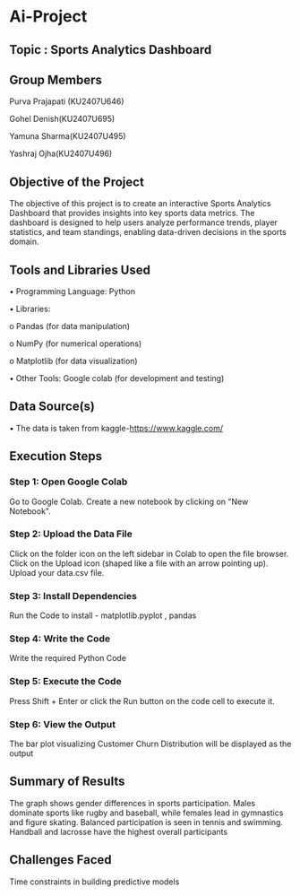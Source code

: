 # Ai-Project
## Topic : Sports Analytics Dashboard
## Group Members
Purva Prajapati (KU2407U646)

Gohel Denish(KU2407U695)

Yamuna Sharma(KU2407U495)

Yashraj Ojha(KU2407U496)

## Objective of the Project
The objective of this project is to create an interactive Sports Analytics Dashboard that provides insights into key sports data metrics. The dashboard is designed to help users analyze performance trends, player statistics, and team standings, enabling data-driven decisions in the sports domain.
## Tools and Libraries Used

•	Programming Language: Python

•	Libraries:

o	Pandas (for data manipulation)

o	NumPy (for numerical operations)

o	Matplotlib  (for data visualization)

•	Other Tools: Google colab (for development and testing)

## Data Source(s)
•	The data is taken from kaggle-https://www.kaggle.com/
## Execution Steps
### Step 1: Open Google Colab
Go to Google Colab. Create a new notebook by clicking on "New Notebook".

### Step 2: Upload the Data File
Click on the folder icon on the left sidebar in Colab to open the file browser. Click on the Upload icon (shaped like a file with an arrow pointing up). Upload your data.csv file.

### Step 3: Install Dependencies
Run the Code to install - matplotlib.pyplot , pandas

### Step 4: Write the Code
Write the required Python Code

### Step 5: Execute the Code
Press Shift + Enter or click the Run button on the code cell to execute it.

### Step 6: View the Output
The bar plot visualizing Customer Churn Distribution will be displayed as the output
## Summary of Results
The graph shows gender differences in sports participation. Males dominate sports like rugby and baseball, while females lead in gymnastics and figure skating. Balanced participation is seen in tennis and swimming. Handball and lacrosse have the highest overall participants
## Challenges Faced
Time constraints in building predictive models
